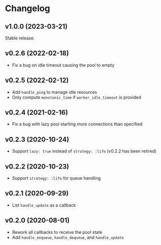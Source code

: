 # Changelog

## v1.0.0 (2023-03-21)

Stable release.

## v0.2.6 (2022-02-18)

* Fix a bug on idle timeout causing the pool to empty

## v0.2.5 (2022-02-12)

* Add `handle_ping` to manage idle resources
* Only compute `monotonic_time` if `worker_idle_timeout` is provided

## v0.2.4 (2021-02-16)

* Fix a bug with lazy pool starting more connections than specified

## v0.2.3 (2020-10-24)

* Support `lazy: true` instead of `strategy: :lifo` (v0.2.2 has been retired)

## v0.2.2 (2020-10-23)

* Support `strategy: :lifo` for queue handling

## v0.2.1 (2020-09-29)

* List `handle_update` as a callback

## v0.2.0 (2020-08-01)

* Rework all callbacks to receive the pool state
* Add `handle_enqueue`, `handle_dequeue`, and `handle_update`
